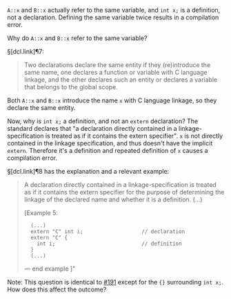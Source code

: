 `A::x` and `B::x` actually refer to the same variable, and `int x;` is a definition, not a declaration. Defining the same variable twice results in a compilation error.

Why do `A::x` and `B::x` refer to the same variable?

§[dcl.link]¶7:
> Two declarations declare the same entity if they (re)introduce the same name, one declares a function or variable with C language linkage, and the other declares such an entity or declares a variable that belongs to the global scope.

Both `A::x` and `B::x` introduce the name `x` with C language linkage, so they declare the same entity.
 
Now, why is `int x;` a definition, and not an `extern` declaration? The standard declares that "a declaration directly contained in a linkage-specification is treated as if it contains the extern specifier". `x` is not directly contained in the linkage specification, and thus doesn't have the implicit `extern`. Therefore it's a definition and repeated definition of `x` causes a compilation error.

§[dcl.link]¶8 has the explanation and a relevant example:

> A declaration directly contained in a linkage-specification is treated as if it contains the extern specifier for the purpose of determining the linkage of the declared name and whether it is a definition. (...)
> 
>[Example 5:
>
> ```
>   (...)
>   extern "C" int i;                   // declaration
>   extern "C" {
>     int i;                            // definition
>   }
>   (...)
> ```
>
>— end example ]"

Note: This question is identical to [#191](http://cppquiz.org/quiz/question/191) except for the `{}` surrounding `int x;`. How does this affect the outcome?
